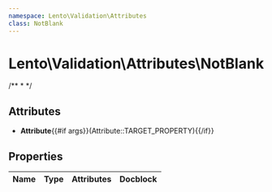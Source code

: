 ```yaml
---
namespace: Lento\Validation\Attributes
class: NotBlank
---
```


# Lento\Validation\Attributes\NotBlank

/**
 *
 */

## Attributes

- **Attribute**{{#if args}}(Attribute::TARGET_PROPERTY){{/if}}


## Properties
| Name | Type | Attributes | Docblock |
|------|------|------------|----------|



